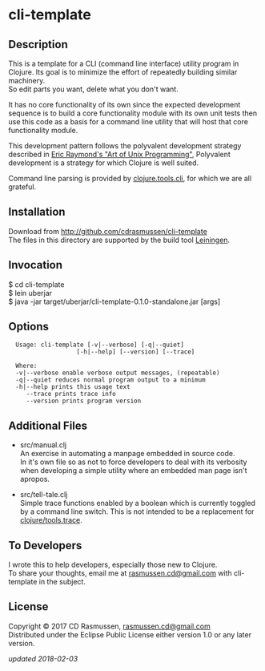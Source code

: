 # cli-template

## Description 

  This is a template for a CLI (command line interface) utility program in Clojure.
  Its goal is to minimize the effort of repeatedly building similar machinery.  
  So edit parts you want, delete what you don't want.
  
  It has no core functionality of its own since the expected development sequence
  is to build a core functionality module with its own unit tests then
  use this code as a basis for a command line utility that will host
  that core functionality module. 

  This development pattern follows the polyvalent development strategy described
  in [Eric Raymond's "Art of Unix Programming"](http://www.catb.org/esr/writings/taoup/),
  Polyvalent development is a strategy for which Clojure is well suited.

  Command line parsing is provided by [clojure.tools.cli](https://github.com/clojure/tools.cli), for which we are all grateful.

## Installation

  Download from http://github.com/cdrasmussen/cli-template  
  The files in this directory are supported by the build tool
  [Leiningen](https://leiningen.org/).

## Invocation
 
  $ cd cli-template  
  $ lein uberjar  
  $ java -jar target/uberjar/cli-template-0.1.0-standalone.jar [args]

## Options
```
  Usage: cli-template [-v|--verbose] [-q|--quiet]
                   [-h|--help] [--version] [--trace]
  
  Where:
  -v|--verbose enable verbose output messages, (repeatable)  
  -q|--quiet reduces normal program output to a minimum  
  -h|--help prints this usage text  
     --trace prints trace info  
     --version prints program version
```

## Additional Files

  * src/manual.clj  
    An exercise in automating a manpage embedded in source code.  
    In it's own file so as not to force developers to
    deal with its verbosity when developing a simple utility where
    an embedded man page isn't apropos.

  * src/tell-tale.clj  
    Simple trace functions enabled by a boolean which is currently
    toggled by a command line switch. This is not intended to be a replacement
    for [clojure/tools.trace](https://github.com/clojure/tools.trace).

## To Developers

  I wrote this to help developers, especially those new to Clojure.  
  To share your thoughts, email me at
  rasmussen.cd@gmail.com with cli-template in the subject.

## License

Copyright © 2017 CD Rasmussen, rasmussen.cd@gmail.com  
Distributed under the Eclipse Public License either version 1.0 or any
later version.

_updated 2018-02-03_
